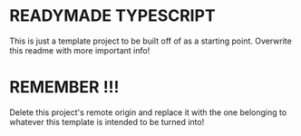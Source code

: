 # READYMADE TYPESCRIPT

This is just a template project to be built off of as a starting point. Overwrite this readme with more important info!

# REMEMBER !!!

Delete this project's remote origin and replace it with the one belonging to whatever this template is intended to be turned into!